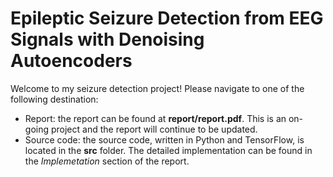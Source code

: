 # Epileptic Seizure Detection from EEG Signals with Denoising Autoencoders
Welcome to my seizure detection project! Please navigate to one of the following destination:
* Report: the report can be found at **report/report.pdf**. This is an on-going project and the report will continue to be updated.
* Source code: the source code, written in Python and TensorFlow, is located in the **src** folder. The detailed implementation can be found in the *Implemetation* section of the report.
